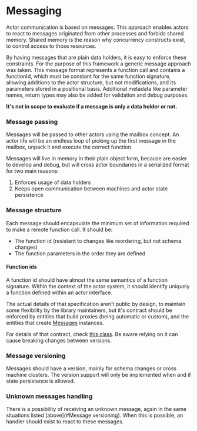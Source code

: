 # Messaging

Actor communication is based on messages. This approach enables actors to react to messages
originated from other processes and forbids shared memory. Shared memory is the reason why
concurrency constructs exist, to control access to those resources.

By having messages that are plain data holders, it is easy to enforce these constraints.
For the purpose of this framework a generic message approach was taken. This message format
represents a function call and contains a functionId, which must be constant for the same
function signature, allowing additions to the actor structure, but not modifications, and
its parameters stored in a positional basis. Additional metadata like parameter names, return
types may also be added for validation and debug purposes.

**It's not in scope to evaluate if a message is only a data holder or not.**

### Message passing

Messages will be passed to other actors using the mailbox concept. An actor life will be an
endless loop of picking up the first message in the mailbox, unpack it and execute the correct
function.

Messages will live in memory in their plain object form, because are easier to develop and
debug, but will cross actor boundaries in a serialized format for two main reasons:
1. Enforces usage of data holders
1. Keeps open communication between machines and actor state persistence

### Message structure

Each message should encapsulate the minimum set of information required to make a remote
function call. It should be:
- The function id (resistant to changes like reordering, but not schema changes)
- The function parameters in the order they are defined

#### Function ids

A function id should have almost the same semantics of a function signature. Within the context of
the actor system, it should identify uniquely a function defined within an actor interface.

The actual details of that specification aren't public by design, to maintain some flexibility
by the library maintainers, but it's contract should be enforced by entities that build proxies 
(being automatic or custom), and the entities that create 
[Messages](../api/src/main/kotlin/pt/pak3nuh/hollywood/actor/message/Message.kt) instances.

For details of that contract, check [this class](../core/src/main/kotlin/pt/pak3nuh/hollywood/system/actor/message/FunctionSignatureBuilder.kt). 
Be aware relying on it can cause breaking changes between versions.

### Message versioning

Messages should have a version, mainly for schema changes or cross machine clusters.
The version support will only be implemented when and if state persistence is allowed.

### Unknown messages handling

There is a possibility of receiving an unknown message, again in the same situations listed
[above](#Message versioning). When this is possible, an handler should exist to react to
these messages.
